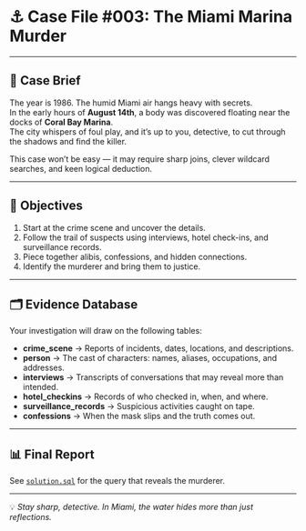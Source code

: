# ⚓ Case File #003: The Miami Marina Murder

---

## 📖 Case Brief
The year is 1986. The humid Miami air hangs heavy with secrets.  
In the early hours of **August 14th**, a body was discovered floating near the docks of **Coral Bay Marina**.  
The city whispers of foul play, and it’s up to you, detective, to cut through the shadows and find the killer.  

This case won’t be easy — it may require sharp joins, clever wildcard searches, and keen logical deduction.  

---

## 🎯 Objectives
1. Start at the crime scene and uncover the details.  
2. Follow the trail of suspects using interviews, hotel check-ins, and surveillance records.  
3. Piece together alibis, confessions, and hidden connections.  
4. Identify the murderer and bring them to justice.  

---

## 🗂️ Evidence Database

Your investigation will draw on the following tables:

- **crime_scene** → Reports of incidents, dates, locations, and descriptions.  
- **person** → The cast of characters: names, aliases, occupations, and addresses.  
- **interviews** → Transcripts of conversations that may reveal more than intended.  
- **hotel_checkins** → Records of who checked in, when, and where.  
- **surveillance_records** → Suspicious activities caught on tape.  
- **confessions** → When the mask slips and the truth comes out.  

---

## 📊 Final Report
See [`solution.sql`](solution.sql) for the query that reveals the murderer.

---

💡 *Stay sharp, detective. In Miami, the water hides more than just reflections.*  
